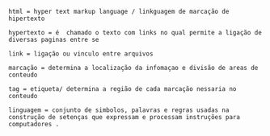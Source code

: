     html = hyper text markup language / linkguagem de marcação de hipertexto

    hypertexto = é  chamado o texto com links no qual permite a ligação de diversas paginas entre se

    link = ligação ou vinculo entre arquivos

    marcação = determina a localização da infomaçao e divisão de areas de conteudo

    tag = etiqueta/ determina a região de cada marcação nessaria no conteudo 

    linguagem = conjunto de simbolos, palavras e regras usadas na construção de setenças que expressam e processam instruções para computadores .